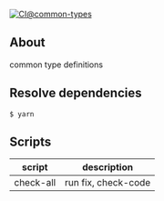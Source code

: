 [![CI@common-types](https://github.com/akky-xxxx/project-my-homepage/actions/workflows/main-ci-common-types.yml/badge.svg)](https://github.com/akky-xxxx/project-my-homepage/actions/workflows/main-ci-common-types.yml)

## About
common type definitions

## Resolve dependencies
```shell
$ yarn
```

## Scripts
| script    | description         |
|-----------|---------------------|
| check-all | run fix, check-code |
